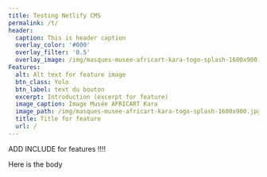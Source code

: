```yaml
---
title: Testing Netlify CMS
permalink: /t/
header:
  caption: This is header caption
  overlay_color: '#000'
  overlay_filter: '0.5'
  overlay_image: /img/masques-musee-africart-kara-togo-splash-1600x900.jpg
Features:
  alt: Alt text for feature image
  btn_class: Yolo
  btn_label: text du bouton
  excerpt: Introduction (excerpt for feature)
  image_caption: Image Musée AFRICART Kara
  image_path: /img/masques-musee-africart-kara-togo-splash-1600x900.jpg
  title: Title for feature
  url: /
---
```


ADD INCLUDE for features !!!!

Here is the body
